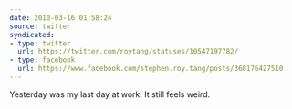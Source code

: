 ```yaml
---
date: 2010-03-16 01:58:24
source: twitter
syndicated:
- type: twitter
  url: https://twitter.com/roytang/statuses/10547197782/
- type: facebook
  url: https://www.facebook.com/stephen.roy.tang/posts/368176427510
---
```


Yesterday was my last day at work. It still feels weird.
